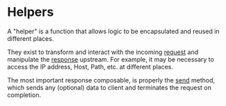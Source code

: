 # Helpers

A "helper" is a function that allows logic to be encapsulated and reused in different places.

They exist to transform and interact with the incoming [request](./request-helpers.md) and 
manipulate the [response](../api/response-helpers.md) upstream. For example, 
it may be necessary to access the IP address, Host, Path, etc. at different places.

The most important response composable, is properly the [send](../api/response-helpers.md#send) method, 
which sends any (optional) data to client and terminates the request on completion.
